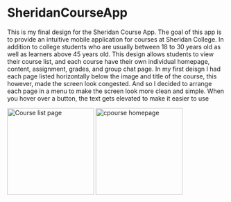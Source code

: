 # SheridanCourseApp
This is my final design for the Sheridan Course App. The goal of this app is to provide an intuitive mobile application for courses at Sheridan College. In addition to college students who are usually between 18 to 30 years old as well as learners above 45 years old. This design allows students to view their course list, and each course have their own individual homepage, content, assignment, grades, and group chat page. In my first deisgn I had each page listed horizontally below the image and title of the course, this however, made the screen look congested. And so I decided to arrange each page in a menu to make the screen look more clean and simple. When you hover over a button, the text gets elevated to make it easier to use

<img width="200" alt="Course list page" src="https://user images.githubusercontent.com/61252535/155899744-07c005d6-088a-4606-a5ff-f741bf7f97cd.png"> 
<img width="200" alt="cpourse homepage" src="https://user-images.githubusercontent.com/61252535/155899825-2f51be2b-9d3c-4d01-a7ab-350b7776b023.png">
